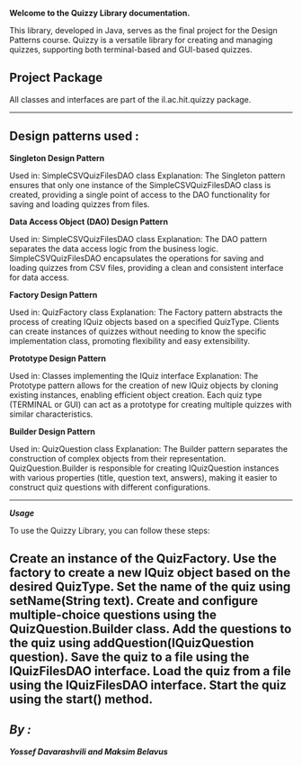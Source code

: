 **Welcome to the Quizzy Library documentation.**

This library, developed in Java, serves as the final project for the Design Patterns course. 
Quizzy is a versatile library for creating and managing quizzes, supporting both terminal-based and GUI-based quizzes.


**Project Package**
---
All classes and interfaces are part of the il.ac.hit.quizzy package.

---
**Design patterns used :**
---
**Singleton Design Pattern**

Used in: SimpleCSVQuizFilesDAO class
Explanation: The Singleton pattern ensures that only one instance of the SimpleCSVQuizFilesDAO class is created, providing a single point of access to the DAO functionality for saving and loading quizzes from files.

**Data Access Object (DAO) Design Pattern**

Used in: SimpleCSVQuizFilesDAO class
Explanation: The DAO pattern separates the data access logic from the business logic. SimpleCSVQuizFilesDAO encapsulates the operations for saving and loading quizzes from CSV files, providing a clean and consistent interface for data access.

**Factory Design Pattern**

Used in: QuizFactory class
Explanation: The Factory pattern abstracts the process of creating IQuiz objects based on a specified QuizType. Clients can create instances of quizzes without needing to know the specific implementation class, promoting flexibility and easy extensibility.

**Prototype Design Pattern**

Used in: Classes implementing the IQuiz interface
Explanation: The Prototype pattern allows for the creation of new IQuiz objects by cloning existing instances, enabling efficient object creation. Each quiz type (TERMINAL or GUI) can act as a prototype for creating multiple quizzes with similar characteristics.

**Builder Design Pattern**

Used in: QuizQuestion class
Explanation: The Builder pattern separates the construction of complex objects from their representation. QuizQuestion.Builder is responsible for creating IQuizQuestion instances with various properties (title, question text, answers), making it easier to construct quiz questions with different configurations.

---
***Usage***

To use the Quizzy Library, you can follow these steps:


Create an instance of the QuizFactory.
Use the factory to create a new IQuiz object based on the desired QuizType.
Set the name of the quiz using setName(String text).
Create and configure multiple-choice questions using the QuizQuestion.Builder class.
Add the questions to the quiz using addQuestion(IQuizQuestion question).
Save the quiz to a file using the IQuizFilesDAO interface.
Load the quiz from a file using the IQuizFilesDAO interface.
Start the quiz using the start() method.
---
***By :***
--
***Yossef Davarashvili and Maksim Belavus***